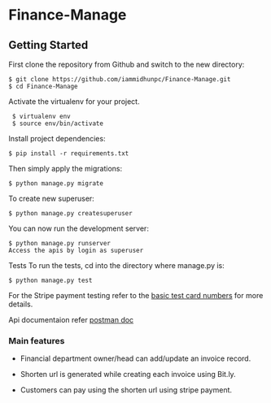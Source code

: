 # Finance-Manage
## Getting Started

First clone the repository from Github and switch to the new directory:

    $ git clone https://github.com/iammidhunpc/Finance-Manage.git
    $ cd Finance-Manage
    
Activate the virtualenv for your project.

     $ virtualenv env
     $ source env/bin/activate

Install project dependencies:

    $ pip install -r requirements.txt
    

Then simply apply the migrations:

    $ python manage.py migrate

To create new superuser:

    $ python manage.py createsuperuser

You can now run the development server:

    $ python manage.py runserver
    Access the apis by login as superuser

Tests
To run the tests, cd into the directory where manage.py is:

	$ python manage.py test

For the Stripe payment testing refer to the [basic test card numbers](https://stripe.com/docs/testing#cards) for more details.

Api documentaion refer [postman doc](https://documenter.getpostman.com/view/5357735/TzJrByfy)

### Main features

* Financial department owner/head can add/update an invoice record.

* Shorten url is generated while creating each invoice using Bit.ly.

* Customers can pay using the shorten url using stripe payment.



